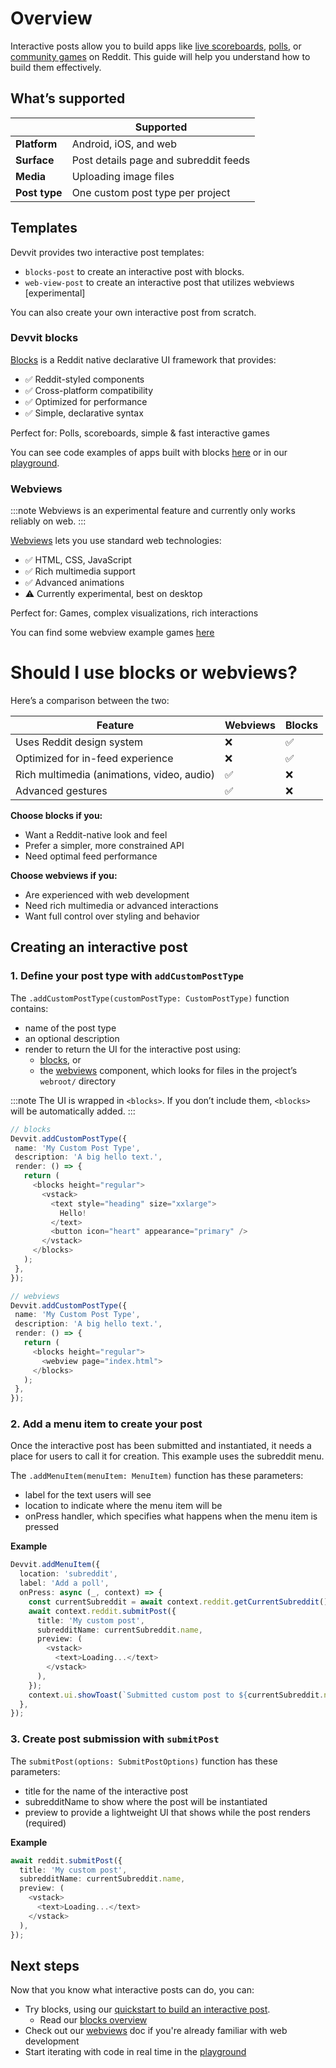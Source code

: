 # Overview

Interactive posts allow you to build apps like [live scoreboards](./showcase/apps.mdx#livescores), [polls](./showcase/playgrounds.mdx#polls), or [community games](./community_games.md) on Reddit. This guide will help you understand how to build them effectively.

## What’s supported

|               | Supported                             |
| ------------- | ------------------------------------- |
| **Platform**  | Android, iOS, and web                 |
| **Surface**   | Post details page and subreddit feeds |
| **Media**     | Uploading image files                 |
| **Post type** | One custom post type per project      |

## Templates

Devvit provides two interactive post templates:

- `blocks-post` to create an interactive post with blocks.
- `web-view-post` to create an interactive post that utilizes webviews [experimental]

You can also create your own interactive post from scratch.

### Devvit blocks

[Blocks](./blocks/overview.mdx) is a Reddit native declarative UI framework that provides:

- ✅ Reddit-styled components
- ✅ Cross-platform compatibility
- ✅ Optimized for performance
- ✅ Simple, declarative syntax

Perfect for: Polls, scoreboards, simple & fast interactive games

You can see code examples of apps built with blocks [here](./showcase/apps.mdx) or in our [playground](https://developers.reddit.com/play).

### Webviews

:::note
Webviews is an experimental feature and currently only works reliably on web.
:::

[Webviews](./webviews.md) lets you use standard web technologies:

- ✅ HTML, CSS, JavaScript
- ✅ Rich multimedia support
- ✅ Advanced animations
- ⚠️ Currently experimental, best on desktop

Perfect for: Games, complex visualizations, rich interactions

You can find some webview example games [here](./webviews.md#examples)

# Should I use blocks or webviews?

Here’s a comparison between the two:

| Feature                                    | Webviews | Blocks |
| ------------------------------------------ | -------- | ------ |
| Uses Reddit design system                  | ❌       | ✅     |
| Optimized for in-feed experience           | ❌       | ✅     |
| Rich multimedia (animations, video, audio) | ✅       | ❌     |
| Advanced gestures                          | ✅       | ❌     |

**Choose blocks if you:**

- Want a Reddit-native look and feel
- Prefer a simpler, more constrained API
- Need optimal feed performance

**Choose webviews if you:**

- Are experienced with web development
- Need rich multimedia or advanced interactions
- Want full control over styling and behavior

## Creating an interactive post

### 1. Define your post type with `addCustomPostType`

The `.addCustomPostType(customPostType: CustomPostType)` function contains:

- name of the post type
- an optional description
- render to return the UI for the interactive post using:
  - [blocks](./blocks/overview.mdx), or
  - the [webviews](webviews.md) component, which looks for files in the project’s `webroot/` directory

:::note
The UI is wrapped in `<blocks>`. If you don’t include them, `<blocks>` will be automatically added.
:::

```ts
// blocks
Devvit.addCustomPostType({
 name: 'My Custom Post Type',
 description: 'A big hello text.',
 render: () => {
   return (
     <blocks height="regular">
       <vstack>
         <text style="heading" size="xxlarge">
           Hello!
         </text>
         <button icon="heart" appearance="primary" />
       </vstack>
     </blocks>
   );
 },
});

// webviews
Devvit.addCustomPostType({
 name: 'My Custom Post Type',
 description: 'A big hello text.',
 render: () => {
   return (
     <blocks height="regular">
       <webview page="index.html">
     </blocks>
   );
 },
});

```

### 2. Add a menu item to create your post

Once the interactive post has been submitted and instantiated, it needs a place for users to call it for creation. This example uses the subreddit menu.

The `.addMenuItem(menuItem: MenuItem)` function has these parameters:

- label for the text users will see
- location to indicate where the menu item will be
- onPress handler, which specifies what happens when the menu item is pressed

**Example**

```ts
Devvit.addMenuItem({
  location: 'subreddit',
  label: 'Add a poll',
  onPress: async (_, context) => {
    const currentSubreddit = await context.reddit.getCurrentSubreddit();
    await context.reddit.submitPost({
      title: 'My custom post',
      subredditName: currentSubreddit.name,
      preview: (
        <vstack>
          <text>Loading...</text>
        </vstack>
      ),
    });
    context.ui.showToast(`Submitted custom post to ${currentSubreddit.name}`);
  },
});
```

### 3. Create post submission with `submitPost`

The `submitPost(options: SubmitPostOptions)` function has these parameters:

- title for the name of the interactive post
- subredditName to show where the post will be instantiated
- preview to provide a lightweight UI that shows while the post renders (required)

**Example**

```ts
await reddit.submitPost({
  title: 'My custom post',
  subredditName: currentSubreddit.name,
  preview: (
    <vstack>
      <text>Loading...</text>
    </vstack>
  ),
});
```

## Next steps

Now that you know what interactive posts can do, you can:

- Try blocks, using our [quickstart to build an interactive post](./quickstart.mdx).
  - Read our [blocks overview](./blocks/overview.mdx)
- Check out our [webviews](webviews.md) doc if you're already familiar with web development
- Start iterating with code in real time in the [playground](playground.md)
